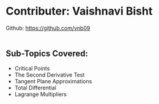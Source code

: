 # Contributer: Vaishnavi Bisht
Github: https://github.com/vnb09
<br/></br>
## Sub-Topics Covered:
+ Critical Points
+ The Second Derivative Test
+ Tangent Plane Approximations
+ Total Differential
+ Lagrange Multipliers

